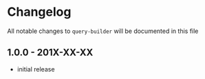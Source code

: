 # Changelog

All notable changes to `query-builder` will be documented in this file

## 1.0.0 - 201X-XX-XX

- initial release
